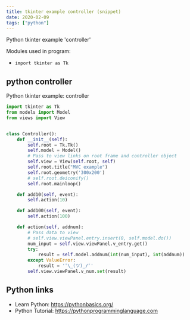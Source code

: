 ```yaml
---
title: tkinter example controller (snippet)
date: 2020-02-09
tags: ["python"]
---
```

Python tkinter example 'controller'


Modules used in program: 
* `import tkinter as Tk`

## python controller

Python tkinter example: controller

```python
import tkinter as Tk
from models import Model
from views import View


class Controller():
    def __init__(self):
        self.root = Tk.Tk()
        self.model = Model()
        # Pass to view links on root frame and controller object
        self.view = View(self.root, self)
        self.root.title("MVC example")
        self.root.geometry('300x200')
        # self.root.deiconify()
        self.root.mainloop()

    def add10(self, event):
        self.action(10)

    def add100(self, event):
        self.action(100)

    def action(self, addnum):
        # Pass data to view
        # self.view.viewPanel.entry.insert(0, self.model.do())
        num_input = self.view.viewPanel.v_entry.get()
        try:
            result = self.model.addnum(int(num_input), int(addnum))
        except ValueError:
            result = '¯\_(ツ)_/¯'
        self.view.viewPanel.v_num.set(result)


```

## Python links

- Learn Python: https://pythonbasics.org/
- Python Tutorial: https://pythonprogramminglanguage.com
